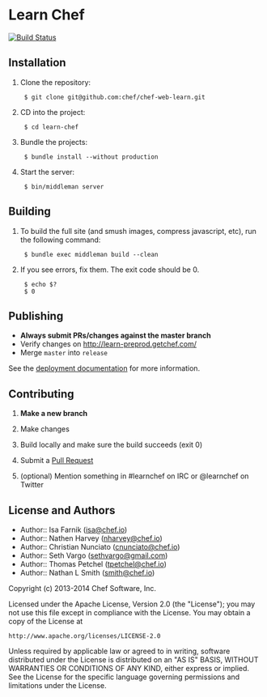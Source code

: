 Learn Chef
==========

[![Build Status](https://magnum.travis-ci.com/chef/learn-chef.svg?token=mNqeWExVNwGqqWxVbw6y&branch=master)](https://magnum.travis-ci.com/chef/learn-chef)

Installation
------------

1. Clone the repository:

        $ git clone git@github.com:chef/chef-web-learn.git

1. CD into the project:

        $ cd learn-chef

1. Bundle the projects:

        $ bundle install --without production

1. Start the server:

        $ bin/middleman server

Building
--------

1. To build the full site (and smush images, compress javascript, etc), run the following command:

        $ bundle exec middleman build --clean

1. If you see errors, fix them. The exit code should be 0.

        $ echo $?
        $ 0

Publishing
----------

- **Always submit PRs/changes against the master branch**
- Verify changes on http://learn-preprod.getchef.com/
- Merge `master` into `release`

See the [deployment documentation](doc/deploy.md) for more information.

Contributing
------------

1. **Make a new branch**

1. Make changes

1. Build locally and make sure the build succeeds (exit 0)

1. Submit a [Pull Request](https://github.com/opscode/learn-chef/pull/new)

1. (optional) Mention something in #learnchef on IRC or @learnchef on Twitter


License and Authors
-------------------

- Author:: Isa Farnik (isa@chef.io)
- Author:: Nathen Harvey (nharvey@chef.io)
- Author:: Christian Nunciato (cnunciato@chef.io)
- Author:: Seth Vargo (sethvargo@gmail.com)
- Author:: Thomas Petchel (tpetchel@chef.io)
- Author:: Nathan L Smith (smith@chef.io)

Copyright (c) 2013-2014 Chef Software, Inc.

Licensed under the Apache License, Version 2.0 (the "License");
you may not use this file except in compliance with the License.
You may obtain a copy of the License at

    http://www.apache.org/licenses/LICENSE-2.0

Unless required by applicable law or agreed to in writing, software
distributed under the License is distributed on an "AS IS" BASIS,
WITHOUT WARRANTIES OR CONDITIONS OF ANY KIND, either express or implied.
See the License for the specific language governing permissions and
limitations under the License.
